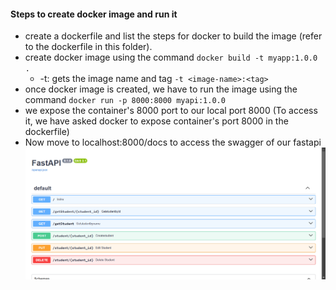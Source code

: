 #### Steps to create docker image and run it
- create a dockerfile and list the steps for docker to build the image (refer to the dockerfile in this folder).
- create docker image using the command `docker build -t myapp:1.0.0 .`
    - -t: gets the image name and tag `-t <image-name>:<tag>`
- once docker image is created, we have to run the image using the command
    `docker run -p 8000:8000 myapi:1.0.0`
- we expose the container's 8000 port to our local port 8000 (To access it, we have asked docker to expose container's port 8000 in the dockerfile)
- Now move to localhost:8000/docs to access the swagger of our fastapi
![alt text](image.png)